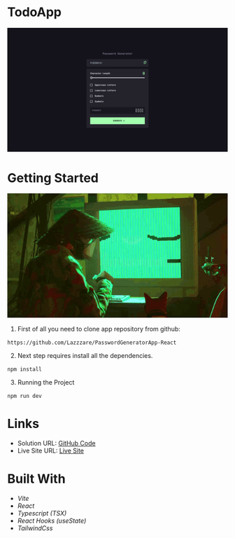 # TodoApp

  <img src="./src/assets/bg.PNG" alt="First Image">

# Getting Started

![.gif](./src/assets/gif.gif)

1. First of all you need to clone app repository from github:

```
https://github.com/Lazzzare/PasswordGeneratorApp-React
```

2. Next step requires install all the dependencies.

```
npm install
```

3. Running the Project

```
npm run dev
```

# Links

- Solution URL: [GitHub Code](https://github.com/Lazzzare/PasswordGeneratorApp-React)
- Live Site URL: [Live Site](https://todo-app-react-kappa-three.vercel.app/)

# Built With

- _Vite_
- _React_
- _Typescript (TSX)_
- _React Hooks (useState)_
- _TailwindCss_
